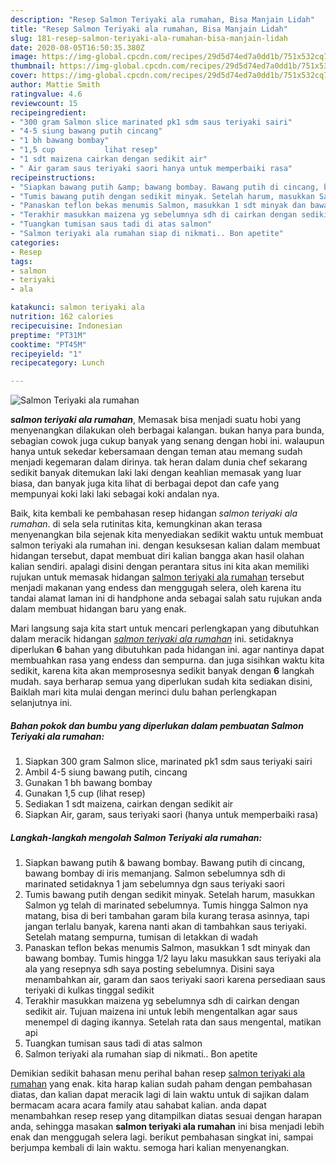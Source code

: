 ```yaml
---
description: "Resep Salmon Teriyaki ala rumahan, Bisa Manjain Lidah"
title: "Resep Salmon Teriyaki ala rumahan, Bisa Manjain Lidah"
slug: 181-resep-salmon-teriyaki-ala-rumahan-bisa-manjain-lidah
date: 2020-08-05T16:50:35.380Z
image: https://img-global.cpcdn.com/recipes/29d5d74ed7a0dd1b/751x532cq70/salmon-teriyaki-ala-rumahan-foto-resep-utama.jpg
thumbnail: https://img-global.cpcdn.com/recipes/29d5d74ed7a0dd1b/751x532cq70/salmon-teriyaki-ala-rumahan-foto-resep-utama.jpg
cover: https://img-global.cpcdn.com/recipes/29d5d74ed7a0dd1b/751x532cq70/salmon-teriyaki-ala-rumahan-foto-resep-utama.jpg
author: Mattie Smith
ratingvalue: 4.6
reviewcount: 15
recipeingredient:
- "300 gram Salmon slice marinated pk1 sdm saus teriyaki sairi"
- "4-5 siung bawang putih cincang"
- "1 bh bawang bombay"
- "1,5 cup           lihat resep"
- "1 sdt maizena cairkan dengan sedikit air"
- " Air garam saus teriyaki saori hanya untuk memperbaiki rasa"
recipeinstructions:
- "Siapkan bawang putih &amp; bawang bombay. Bawang putih di cincang, bawang bombay di iris memanjang. Salmon sebelumnya sdh di marinated setidaknya 1 jam sebelumnya dgn saus teriyaki saori"
- "Tumis bawang putih dengan sedikit minyak. Setelah harum, masukkan Salmon yg telah di marinated sebelumnya. Tumis hingga Salmon nya matang, bisa di beri tambahan garam bila kurang terasa asinnya, tapi jangan terlalu banyak, karena nanti akan di tambahkan saus teriyaki. Setelah matang sempurna, tumisan di letakkan di wadah"
- "Panaskan teflon bekas menumis Salmon, masukkan 1 sdt minyak dan bawang bombay. Tumis hingga 1/2 layu laku masukkan saus teriyaki ala ala yang resepnya sdh saya posting sebelumnya. Disini saya menambahkan air, garam dan saos teriyaki saori karena persediaan saus teriyaki di kulkas tinggal sedikit"
- "Terakhir masukkan maizena yg sebelumnya sdh di cairkan dengan sedikit air. Tujuan maizena ini untuk lebih mengentalkan agar saus menempel di daging ikannya. Setelah rata dan saus mengental, matikan api"
- "Tuangkan tumisan saus tadi di atas salmon"
- "Salmon teriyaki ala rumahan siap di nikmati.. Bon apetite"
categories:
- Resep
tags:
- salmon
- teriyaki
- ala

katakunci: salmon teriyaki ala 
nutrition: 162 calories
recipecuisine: Indonesian
preptime: "PT31M"
cooktime: "PT45M"
recipeyield: "1"
recipecategory: Lunch

---
```



![Salmon Teriyaki ala rumahan](https://img-global.cpcdn.com/recipes/29d5d74ed7a0dd1b/751x532cq70/salmon-teriyaki-ala-rumahan-foto-resep-utama.jpg)

<b><i>salmon teriyaki ala rumahan</i></b>, Memasak bisa menjadi suatu hobi yang menyenangkan dilakukan oleh berbagai kalangan. bukan hanya para bunda, sebagian cowok juga cukup banyak yang senang dengan hobi ini. walaupun hanya untuk sekedar kebersamaan dengan teman atau memang sudah menjadi kegemaran dalam dirinya. tak heran dalam dunia chef sekarang sedikit banyak ditemukan laki laki dengan keahlian memasak yang luar biasa, dan banyak juga kita lihat di berbagai depot dan cafe yang mempunyai koki laki laki sebagai koki andalan nya.

Baik, kita kembali ke pembahasan resep hidangan <i>salmon teriyaki ala rumahan</i>. di sela sela rutinitas kita, kemungkinan akan terasa menyenangkan bila sejenak kita menyediakan sedikit waktu untuk membuat salmon teriyaki ala rumahan ini. dengan kesuksesan kalian dalam membuat hidangan tersebut, dapat membuat diri kalian bangga akan hasil olahan kalian sendiri. apalagi disini dengan perantara situs ini kita akan memiliki rujukan untuk memasak hidangan <u>salmon teriyaki ala rumahan</u> tersebut menjadi makanan yang endess dan menggugah selera, oleh karena itu tandai alamat laman ini di handphone anda sebagai salah satu rujukan anda dalam membuat hidangan baru yang enak.




Mari langsung saja kita start untuk mencari perlengkapan yang dibutuhkan dalam meracik hidangan <u><i>salmon teriyaki ala rumahan</i></u> ini. setidaknya diperlukan <b>6</b> bahan yang dibutuhkan pada hidangan ini. agar nantinya dapat membuahkan rasa yang endess dan sempurna. dan juga sisihkan waktu kita sedikit, karena kita akan memprosesnya sedikit banyak dengan <b>6</b> langkah mudah. saya berharap semua yang diperlukan sudah kita sediakan disini, Baiklah mari kita mulai dengan merinci dulu bahan perlengkapan selanjutnya ini.

<!--inarticleads1-->

##### Bahan pokok dan bumbu yang diperlukan dalam pembuatan Salmon Teriyaki ala rumahan:

1. Siapkan 300 gram Salmon slice, marinated pk1 sdm saus teriyaki sairi
1. Ambil 4-5 siung bawang putih, cincang
1. Gunakan 1 bh bawang bombay
1. Gunakan 1,5 cup           (lihat resep)
1. Sediakan 1 sdt maizena, cairkan dengan sedikit air
1. Siapkan  Air, garam, saus teriyaki saori (hanya untuk memperbaiki rasa)




<!--inarticleads2-->

##### Langkah-langkah mengolah Salmon Teriyaki ala rumahan:

1. Siapkan bawang putih &amp; bawang bombay. Bawang putih di cincang, bawang bombay di iris memanjang. Salmon sebelumnya sdh di marinated setidaknya 1 jam sebelumnya dgn saus teriyaki saori
1. Tumis bawang putih dengan sedikit minyak. Setelah harum, masukkan Salmon yg telah di marinated sebelumnya. Tumis hingga Salmon nya matang, bisa di beri tambahan garam bila kurang terasa asinnya, tapi jangan terlalu banyak, karena nanti akan di tambahkan saus teriyaki. Setelah matang sempurna, tumisan di letakkan di wadah
1. Panaskan teflon bekas menumis Salmon, masukkan 1 sdt minyak dan bawang bombay. Tumis hingga 1/2 layu laku masukkan saus teriyaki ala ala yang resepnya sdh saya posting sebelumnya. Disini saya menambahkan air, garam dan saos teriyaki saori karena persediaan saus teriyaki di kulkas tinggal sedikit
1. Terakhir masukkan maizena yg sebelumnya sdh di cairkan dengan sedikit air. Tujuan maizena ini untuk lebih mengentalkan agar saus menempel di daging ikannya. Setelah rata dan saus mengental, matikan api
1. Tuangkan tumisan saus tadi di atas salmon
1. Salmon teriyaki ala rumahan siap di nikmati.. Bon apetite




Demikian sedikit bahasan menu perihal bahan resep <u>salmon teriyaki ala rumahan</u> yang enak. kita harap kalian sudah paham dengan pembahasan diatas, dan kalian dapat meracik lagi di lain waktu untuk di sajikan dalam bermacam acara acara family atau sahabat kalian. anda dapat menambahkan resep resep yang ditampilkan diatas sesuai dengan harapan anda, sehingga masakan <b>salmon teriyaki ala rumahan</b> ini bisa menjadi lebih enak dan menggugah selera lagi. berikut pembahasan singkat ini, sampai berjumpa kembali di lain waktu. semoga hari kalian menyenangkan.
